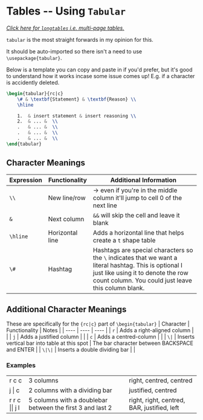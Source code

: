 # Tables -- Using `Tabular`
<!-- ${{\color{gray}\textnormal{Click here for a regular table\:}}}$ _[link](multi-page%20tables.md)_ -->

_[Click here for `longtables` i.e. multi-page tables.](multi-page%20tables.md)_

`tabular` is the most straight forwards in my opinion for this.
 
It should be auto-imported so there isn't a need to use `\usepackage{tabular}`. 


Below is a template you can copy and paste in if you'd prefer, but it's good to understand how it works incase some issue comes up! E.g. if a character is accidently deleted.

```latex
\begin{tabular}{rc|c}
    \# & \textbf{Statement} & \textbf{Reason} \\
    \hline

    1.  & insert statement & insert reasoning \\
    2.  & ... &  \\
    .   & ... &  \\
    .   & ... &  \\
    .   & ... &  \\
\end{tabular}
```


## Character Meanings
| Expression | Functionality | Additional Information |
| ---- | ---- | ---- |
| `\\` | New line/row | $\rightarrow$ even if you're in the middle column it'll jump to cell 0 of the next line |
| `&` | Next column | `&&` will skip the cell and leave it blank |
| `\hline` | Horizontal line | Adds a horizontal line that helps create a `t` shape table |
| `\#` | Hashtag | Hashtags are special characters so the `\` indicates that we want a literal hashtag. This is optional I just like using it to denote the row count column. You could just leave this column blank. |





## Additional Character Meanings
These are specifically for the `{rc|c}` part of `\begin{tabular}`
| Character | Functionality | Notes |
| ---- | ---- | ---- |
| `r` | Adds a right-aligned column |  |
| `j` | Adds a justified column |  |
| `c` | Adds a centred-column |  |
| `\|` | Inserts vertical bar into table at this spot | The bar character between BACKSPACE and ENTER |
| `\|\|` | Inserts a double dividing bar |  |



### Examples
<table border="0">
 <tr>
    <td>
    r c c
    </td>
    <td>
    3 columns
    </td>
    <td>
    right, centred, centred
    </td>
 </tr>
  <tr>
    <td>
    j | c
    </td>
    <td>
    2 columns with a dividing bar
    </td>
    <td>
    justified, centred
    </td>
 </tr>
  <tr>
    <td>
    r r c || j l
    </td>
    <td>
    5 columns with a doublebar between the first 3 and last 2
    </td>
    <td>
    right, right, centred, BAR, justified, left
    </td>
 </tr>
</table>
